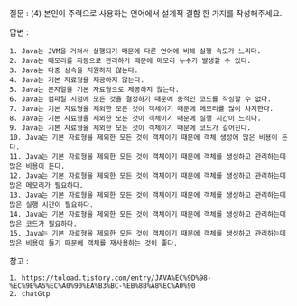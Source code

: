 질문 : (4) 본인이 주력으로 사용하는 언어에서 설계적 결함 한 가지를 작성해주세요.

답변 :

    1. Java는 JVM을 거쳐서 실행되기 때문에 다른 언어에 비해 실행 속도가 느리다.
    2. Java는 메모리를 자동으로 관리하기 때문에 메모리 누수가 발생할 수 있다.
    3. Java는 다중 상속을 지원하지 않는다.
    4. Java는 기본 자료형을 제공하지 않는다.
    5. Java는 문자열을 기본 자료형으로 제공하지 않는다.
    6. Java는 컴파일 시점에 모든 것을 결정하기 때문에 동적인 코드를 작성할 수 없다.
    7. Java는 기본 자료형을 제외한 모든 것이 객체이기 때문에 메모리를 많이 차지한다.
    8. Java는 기본 자료형을 제외한 모든 것이 객체이기 때문에 실행 시간이 느리다.
    9. Java는 기본 자료형을 제외한 모든 것이 객체이기 때문에 코드가 길어진다.
    10. Java는 기본 자료형을 제외한 모든 것이 객체이기 때문에 객체 생성에 많은 비용이 든다.
    11. Java는 기본 자료형을 제외한 모든 것이 객체이기 때문에 객체를 생성하고 관리하는데 많은 비용이 든다.
    12. Java는 기본 자료형을 제외한 모든 것이 객체이기 때문에 객체를 생성하고 관리하는데 많은 메모리가 필요하다.
    13. Java는 기본 자료형을 제외한 모든 것이 객체이기 때문에 객체를 생성하고 관리하는데 많은 실행 시간이 필요하다.
    14. Java는 기본 자료형을 제외한 모든 것이 객체이기 때문에 객체를 생성하고 관리하는데 많은 코드가 필요하다.
    15. Java는 기본 자료형을 제외한 모든 것이 객체이기 때문에 객체를 생성하고 관리하는데 많은 비용이 들기 때문에 객체를 재사용하는 것이 좋다.

참고 :
    
    1. https://toload.tistory.com/entry/JAVA%EC%9D%98-%EC%9E%A5%EC%A0%90%EA%B3%BC-%EB%8B%A8%EC%A0%90
    2. chatGtp